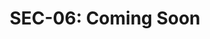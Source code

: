 ---
enable: true
title: 'SEC-06: Coming Soon'
image: '/images/men-wanted.png'
description: 'We are excited you are interested in SEC-06! Applications will open shortly. In the meantime, explore what our community accomplished in the SEC-05 report at https://primal.net/soveng/sec-05-yolo-mode-report.'
button:
  enable: false
  label: 'Apply Now!'
  link: 'https://sovereignengineering.typeform.com/SEC-06'
dates: 'SEC-06 will commence in Spring 2026.'
dates2: ''
---